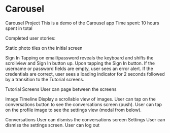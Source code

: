 # Carousel
Carousel Project
This is a demo  of the Carousel app
Time spent: 10 hours spent in total

Completed user stories:


Static photo tiles on the initial screen

Sign In
Tapping on email/password reveals the keyboard and shifts the scrollview and Sign In button up.
Upon tapping the Sign In button.
If the username or password fields are empty, user sees an error alert.
If the credentials are correct, user sees a loading indicator for 2 seconds followed by a transition to the Tutorial screens.

Tutorial Screens
User can page between the screens


Image Timeline
Display a scrollable view of images.
User can tap on the conversations button to see the conversations screen (push).
User can tap on the profile image to see the settings view (modal from below).

Conversations
User can dismiss the conversations screen
Settings
User can dismiss the settings screen.
User can log out



